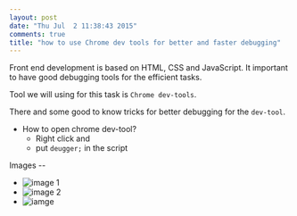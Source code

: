 ```yaml
---
layout: post
date: "Thu Jul  2 11:38:43 2015"
comments: true
title: "how to use Chrome dev tools for better and faster debugging"
---
```


Front end development is based on HTML, CSS and JavaScript. It important to have
good debugging tools for the efficient tasks.

Tool we will using for this task is `Chrome dev-tools`.

There and some good to know tricks for better debugging for the `dev-tool`.

- How to open chrome dev-tool?
  - Right click and
  - put `deugger;` in the script


Images --

- ![image 1](http://imgur.com/LtzvoML)
- ![image 2](http://imgur.com/mWrRAmh)
- ![iamge](http://imgur.com/YvQthMc)

